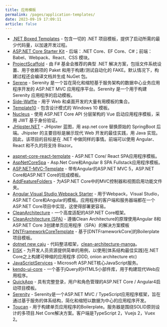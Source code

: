 ```yaml
---
title: 应用模板
permalink: /pages/application-templates/
date: 2023-09-19 17:09:11
article: false
---
```

- [.NET Boxed Templates](https://github.com/Dotnet-Boxed/Templates)  - 包含一切的 .NET 项目模板，提供了启动所需的最少代码量，以加速开发过程。 
- [ASP.NET Core Starter Kit](https://github.com/kriasoft/aspnet-starter-kit)  - 后端：.NET Core、EF Core、C#；前端：Babel、Webpack、React、CSS 模块。 
- [ProjectScaffold](https://github.com/fsprojects/ProjectScaffold)  - 由 F# 基金会推荐的典型 .NET 解决方案，包括文件系统设置、用于依赖项的 Paket 和用于构建/测试自动化的 FAKE。默认情况下，构建过程还会编译文档并生成 NuGet 包。 
- [Serene](https://github.com/volkanceylan/Serenity)  - Serenity 是一个旨在简化和缩短基于服务架构的数据中心业务应用程序开发的 ASP.NET MVC 应用程序平台。Serenity 是一个用于构建 Serenity 应用程序的启动模板。 
- [Side-Waffle](https://github.com/LigerShark/side-waffle)  - 用于 Web 和桌面开发的大量有用模板的集合。 
- [Template10](https://github.com/Windows-XAML/Template10)  - 包含设计模式的 Windows 10 模板。 
- [Nucleus](https://github.com/alirizaadiyahsi/Nucleus)  - 使用 ASP.NET Core API 分层架构的 Vue 启动应用程序模板，采用 JWT 基于身份验证。 
- [JHipster.NET](https://github.com/jhipster/jhipster-dotnetcore)  - JHipster 蓝图，用 asp.net core 替换原始的 SpringBoot 后端。Jhipster 的主要目标是展示现代 Web 开发的最佳实践，用 Java 实现。因此，该项目的目标是在 .NET 中做同样的事情。前端可以使用 Angular、React 和不久的将支持 Blazor。
* [aspnet-core-react-template](https://github.com/bradymholt/aspnet-core-react-template) -  ASP.NET Core/ React SPA应用程序模板。
* [AspNetCoreSpa](https://github.com/asadsahi/AspNetCoreSpa) - Asp.Net Core和Angular 8 SPA Fullstack应用程序模板。
* [ASP.NET-MVC-Template](https://github.com/NikolayIT/ASP.NET-MVC-Template) - 带有Angular的ASP.NET MVC 5，ASP.NET Core和ASP.NET Core的现成模板。
* [AddFeatureFolders](https://github.com/OdeToCode/AddFeatureFolders) - 为ASP.NET Core中的MVC控制器和视图启用功能文件夹。
* [Angular Visual Studio Webpack Starter](https://github.com/damienbod/AngularWebpackVisualStudio) - 用于Webpack，Visual Studio，ASP.NET Core和Angular的模板。应用程序的客户端和服务器端都在一个ASP.NET Core项目中实现，这使得部署更容易。
* [CleanArchitecture](https://github.com/ardalis/CleanArchitecture) - 一个高度适配的ASP.NET Core框架。
* [CleanArchitecture (SPA)](https://github.com/JasonGT/CleanArchitecture) - 遵循Clean Architecture的原理使用Angular 8和ASP.NET Core 3创建单页应用程序（SPA）的解决方案模板
* [DNTFrameworkCoreTemplate](https://github.com/rabbal/DNTFrameworkCoreTemplate) - 基于[DNTFrameworkCore]的Boilerplate项目模板。
* [dotnet new caju](https://github.com/ivanpaulovich/dotnet-new-caju) - 代码整洁框架，[clean-architecture-manga](https://github.com/ivanpaulovich/clean-architecture-manga)。
* [EISK](https://github.com/EISK/eisk.webapi) - 为开发人员资源提供简单的用例，以使用[体系结构最佳实践]在.NET Core之上构建可伸缩的应用程序 (DDD, onion architecture etc)
* [JavaScriptServices](https://github.com/aspnet/JavaScriptServices) -  Microsoft ASP.NET核心JavaScript服务。
* [kendo-ui-core](https://github.com/telerik/kendo-ui-core) - 一个基于jQuery的HTML5小部件库，用于构建现代Web应用程序。
* [QuickApp](https://github.com/emonney/QuickApp) - 具有完整登录，用户和角色管理的ASP.NET Core / Angular4启动项目模板。
* [Serenity](https://github.com/volkanceylan/Serenity) -  Serenity是一个ASP.NET MVC / TypeScript应用程序框架，旨在通过基于服务的体系结构，简化和缩短以数据为中心的应用程序开发。
* [Toucan](https://github.com/mrellipse/toucan) - 用于构建单页应用程序的Boilerplate。服务器是围绕SOLID原则设计的多项目.Net Core解决方案。客户端是TypeScript 2，Vuejs 2，Vuex 2。